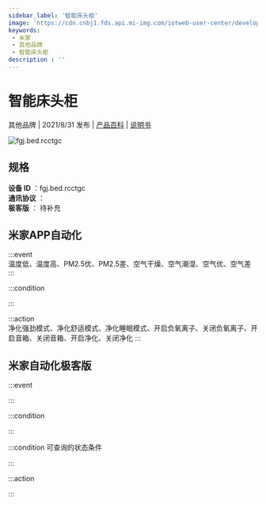 ```yaml
---
sidebar_label: '智能床头柜'
image: 'https://cdn.cnbj1.fds.api.mi-img.com/iotweb-user-center/developer_1679047902258cas0LXvl.png?GalaxyAccessKeyId=AKVGLQWBOVIRQ3XLEW&Expires=9223372036854775807&Signature=Pttyn9Qj6fTy67mLIjyQ78tTJ2Q='
keywords: 
 - 米家
 - 其他品牌
 - 智能床头柜
description : ''
---
```

# 智能床头柜

其他品牌 | 2021/8/31 发布 | [产品百科](https://home.mi.com/webapp/content/baike/product/index.html?model=fgj.bed.rcctgc/) | [说明书](https://home.mi.com/views/introduction.html?model=fgj.bed.rcctgc&region=cn)

![fgj.bed.rcctgc](https://cdn.cnbj1.fds.api.mi-img.com/iotweb-user-center/developer_1679047902258cas0LXvl.png?GalaxyAccessKeyId=AKVGLQWBOVIRQ3XLEW&Expires=9223372036854775807&Signature=Pttyn9Qj6fTy67mLIjyQ78tTJ2Q=)

## 规格  
> 
**设备 ID** ：fgj.bed.rcctgc  
**通讯协议** ：  
**极客版**  ： 待补充 


## 米家APP自动化  

:::event  
温度低、温度高、PM2.5优、PM2.5差、空气干燥、空气潮湿、空气优、空气差
:::

:::condition  

:::

:::action   
净化强劲模式、净化舒适模式、净化睡眠模式、开启负氧离子、关闭负氧离子、开启音箱、关闭音箱、开启净化、关闭净化
:::

## 米家自动化极客版  

:::event  

:::

:::condition  

:::

:::condition 可查询的状态条件  

:::

:::action  

:::

        
